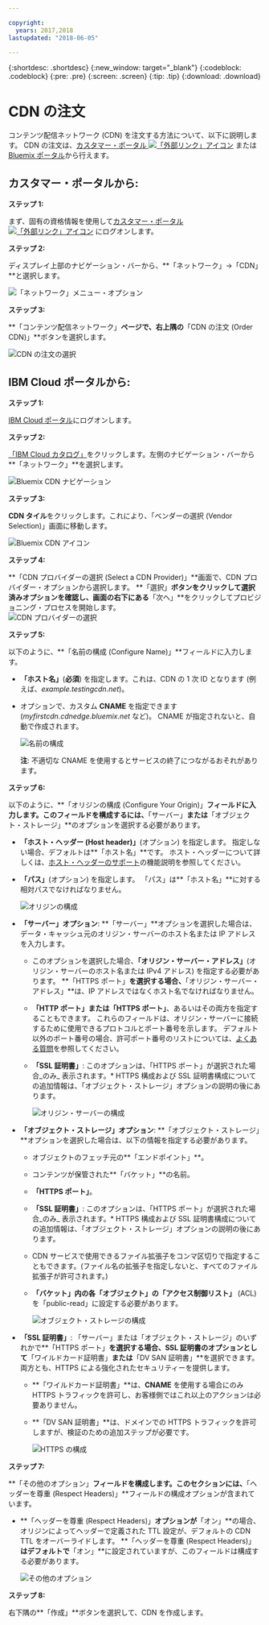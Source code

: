 ```yaml
---

copyright:
  years: 2017,2018
lastupdated: "2018-06-05"

---
```


{:shortdesc: .shortdesc}
{:new_window: target="_blank"}
{:codeblock: .codeblock}
{:pre: .pre}
{:screen: .screen}
{:tip: .tip}
{:download: .download}

# CDN の注文

コンテンツ配信ネットワーク (CDN) を注文する方法について、以下に説明します。 CDN の注文は、[カスタマー・ポータル ![「外部リンク」アイコン](../../icons/launch-glyph.svg "「外部リンク」アイコン")](https://control.softlayer.com/) または [Bluemix ポータル](https://www.ibm.com/cloud-computing/bluemix/)から行えます。

## カスタマー・ポータルから:

**ステップ 1:**

まず、固有の資格情報を使用して[カスタマー・ポータル ![「外部リンク」アイコン](../../icons/launch-glyph.svg "「外部リンク」アイコン")](https://control.softlayer.com/) にログオンします。

**ステップ 2:**

ディスプレイ上部のナビゲーション・バーから、**「ネットワーク」->「CDN」**と選択します。

   ![「ネットワーク」メニュー・オプション](images/network-cdn.png)

**ステップ 3:**

**「コンテンツ配信ネットワーク」**ページで、右上隅の**「CDN の注文 (Order CDN)」**ボタンを選択します。

   ![CDN の注文の選択](images/order-cdn-button.png)

## IBM Cloud ポータルから:

**ステップ 1:**

[IBM Cloud ポータル](https://www.ibm.com/cloud-computing/bluemix/)にログオンします。

**ステップ 2:**

[「IBM Cloud カタログ」](https://console.bluemix.net/catalog/)をクリックします。左側のナビゲーション・バーから**「ネットワーク」**を選択します。

   ![Bluemix CDN ナビゲーション](images/bluemix_navigation.png)

**ステップ 3:**

**CDN タイル**をクリックします。これにより、「ベンダーの選択 (Vendor Selection)」画面に移動します。

   ![Bluemix CDN アイコン](images/bluemix_tile.png)


**ステップ 4:**

**「CDN プロバイダーの選択 (Select a CDN Provider)」**画面で、CDN プロバイダー・オプションから選択します。 **「選択」**ボタンをクリックして選択済みオプションを確認し、画面の右下にある**「次へ」**をクリックしてプロビジョニング・プロセスを開始します。  
       ![CDN プロバイダーの選択](images/Vendor_Select_And_Provision.png)

**ステップ 5:**

以下のように、**「名前の構成 (Configure Name)」**フィールドに入力します。  

  * **「ホスト名」**(**必須**) を指定します。これは、CDN の 1 次 ID となります (例えば、_example.testingcdn.net_)。  
  * オプションで、カスタム **CNAME** を指定できます (_myfirstcdn.cdnedge.bluemix.net_ など)。 CNAME が指定されないと、自動で作成されます。   

       ![名前の構成](images/configure-hostname-cname.png)  

    **注**: 不適切な CNAME を使用するとサービスの終了につながるおそれがあります。

**ステップ 6:**

以下のように、**「オリジンの構成 (Configure Your Origin)」**フィールドに入力します。このフィールドを構成するには、**「サーバー」**または**「オブジェクト・ストレージ」**のオプションを選択する必要があります。  

   * **「ホスト・ヘッダー (Host header)」**(オプション) を指定します。 指定しない場合、デフォルトは**「ホスト名」**です。 ホスト・ヘッダーについて詳しくは、[ホスト・ヘッダーのサポート](about.html#host-header-support-)の機能説明を参照してください。  

   * **「パス」**(オプション) を指定します。 「パス」は**「ホスト名」**に対する相対パスでなければなりません。

      ![オリジンの構成](images/configure-origin.png)  

  * **「サーバー」オプション**: **「サーバー」**オプションを選択した場合は、データ・キャッシュ元のオリジン・サーバーのホスト名または IP アドレスを入力します。
      * このオプションを選択した場合、**「オリジン・サーバー・アドレス」**(オリジン・サーバーのホスト名または IPv4 アドレス) を指定する必要があります。 **「HTTPS ポート」**を選択する場合、**「オリジン・サーバー・アドレス」**は、IP アドレスではなくホスト名でなければなりません。
      * **「HTTP ポート」**または**「HTTPS ポート」**、あるいはその両方を指定することもできます。 これらのフィールドは、オリジン・サーバーに接続するために使用できるプロトコルとポート番号を示します。 デフォルト以外のポート番号の場合、許可ポート番号のリストについては、[よくある質問](faqs.html#are-there-any-restrictions-on-what-http-and-https-port-numbers-are-allowed-for-akamai)を参照してください。
      * **「SSL 証明書」**: このオプションは、「HTTPS ポート」が選択された場合_のみ_ 表示されます。* HTTPS 構成および SSL 証明書構成についての追加情報は、「オブジェクト・ストレージ」オプションの説明の後にあります。

	     ![オリジン・サーバーの構成](images/configure-origin-server.png)

  * **「オブジェクト・ストレージ」オプション**: **「オブジェクト・ストレージ」**オプションを選択した場合は、以下の情報を指定する必要があります。
      * オブジェクトのフェッチ元の**「エンドポイント」**。
      * コンテンツが保管された**「バケット」**の名前。
      * **「HTTPS ポート」**。
      * **「SSL 証明書」**: このオプションは、「HTTPS ポート」が選択された場合_のみ_ 表示されます。* HTTPS 構成および SSL 証明書構成についての追加情報は、「オブジェクト・ストレージ」オプションの説明の後にあります。
      * CDN サービスで使用できるファイル拡張子をコンマ区切りで指定することもできます。(ファイル名の拡張子を指定しないと、すべてのファイル拡張子が許可されます。)
      * **「バケット」**内の各**「オブジェクト」**の**「アクセス制御リスト」** (ACL) を「public-read」に設定する必要があります。

      	  ![オブジェクト・ストレージの構成](images/configure-origin-cos.png)

  * **「SSL 証明書」**: 「サーバー」または「オブジェクト・ストレージ」のいずれかで**「HTTPS ポート」**を選択する場合、**SSL 証明書**のオプションとして**「ワイルドカード証明書」**または**「DV SAN 証明書」**を選択できます。両方とも、HTTPS による強化されたセキュリティーを提供します。
    * **「ワイルドカード証明書」**は、**CNAME** を使用する場合にのみ HTTPS トラフィックを許可し、お客様側ではこれ以上のアクションは必要ありません。
    * **「DV SAN 証明書」**は、ドメインでの HTTPS トラフィックを許可しますが、検証のための追加ステップが必要です。

        ![HTTPS の構成](images/configure-https.png)


**ステップ 7:**

**「その他のオプション」**フィールドを構成します。このセクションには、**「ヘッダーを尊重 (Respect Headers)」**フィールドの構成オプションが含まれています。

   * **「ヘッダーを尊重 (Respect Headers)」**オプションが**「オン」**の場合、オリジンによってヘッダーで定義された TTL 設定が、デフォルトの CDN TTL をオーバーライドします。 **「ヘッダーを尊重 (Respect Headers)」**はデフォルトで**「オン」**に設定されていますが、このフィールドは構成する必要があります。  

        ![その他のオプション](images/other-options.png)

**ステップ 8:**

右下隅の**「作成」**ボタンを選択して、CDN を作成します。
